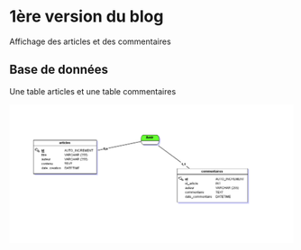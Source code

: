 # 1ère version du blog

Affichage des articles et des commentaires

## Base de données

Une table articles et une table commentaires

![image](images/mcdBlog.png)